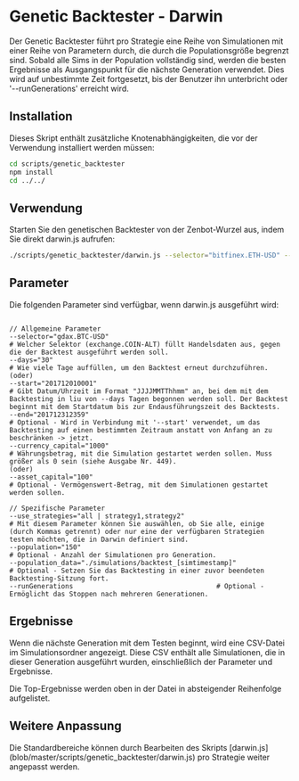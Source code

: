 # Genetic Backtester - Darwin

Der Genetic Backtester führt pro Strategie eine Reihe von Simulationen mit einer Reihe von Parametern durch, die durch die Populationsgröße begrenzt sind. 
Sobald alle Sims in der Population vollständig sind, werden die besten Ergebnisse als Ausgangspunkt für die nächste Generation verwendet. 
Dies wird auf unbestimmte Zeit fortgesetzt, bis der Benutzer ihn unterbricht oder '--runGenerations' erreicht wird.


## Installation

Dieses Skript enthält zusätzliche Knotenabhängigkeiten, die vor der Verwendung installiert werden müssen: 

```bash
cd scripts/genetic_backtester
npm install
cd ../../
```

## Verwendung

Starten Sie den genetischen Backtester von der Zenbot-Wurzel aus, indem Sie direkt darwin.js aufrufen:
```bash
./scripts/genetic_backtester/darwin.js --selector="bitfinex.ETH-USD" --days="10" --currency_capital="1000" --use_strategies="all | macd,trend_ema,etc" --population="101" --population_data="simulations/generation_data_[simtimestamp]_gen_[x].json"
```

## Parameter

Die folgenden Parameter sind verfügbar, wenn darwin.js ausgeführt wird: 
```

// Allgemeine Parameter
--selector="gdax.BTC-USD"                                                               # Welcher Selektor (exchange.COIN-ALT) füllt Handelsdaten aus, gegen die der Backtest ausgeführt werden soll.
--days="30"                                                                             # Wie viele Tage auffüllen, um den Backtest erneut durchzuführen.
(oder)
--start="201712010001"                                                                  # Gibt Datum/Uhrzeit im Format "JJJJMMTThhmm" an, bei dem mit dem Backtesting in liu von --days Tagen begonnen werden soll. Der Backtest beginnt mit dem Startdatum bis zur Endausführungszeit des Backtests.
--end="201712312359"                                                                    # Optional - Wird in Verbindung mit '--start' verwendet, um das Backtesting auf einen bestimmten Zeitraum anstatt von Anfang an zu beschränken -> jetzt.
--currency_capital="1000"                                                               # Währungsbetrag, mit die Simulation gestartet werden sollen. Muss größer als 0 sein (siehe Ausgabe Nr. 449). 
(oder)
--asset_capital="100"                                                                   # Optional - Vermögenswert-Betrag, mit dem Simulationen gestartet werden sollen.

// Spezifische Parameter
--use_strategies="all | strategy1,strategy2"                                            # Mit diesem Parameter können Sie auswählen, ob Sie alle, einige (durch Kommas getrennt) oder nur eine der verfügbaren Strategien testen möchten, die in Darwin definiert sind.
--population="150"                                                                      # Optional - Anzahl der Simulationen pro Generation.
--population_data="./simulations/backtest_[simtimestamp]"                               # Optional - Setzen Sie das Backtesting in einer zuvor beendeten Backtesting-Sitzung fort. 
--runGenerations									# Optional - Ermöglicht das Stoppen nach mehreren Generationen. 
```

## Ergebnisse

Wenn die nächste Generation mit dem Testen beginnt, wird eine CSV-Datei im Simulationsordner angezeigt. Diese CSV enthält alle Simulationen, die in dieser Generation ausgeführt wurden, einschließlich der Parameter und Ergebnisse. 

Die Top-Ergebnisse werden oben in der Datei in absteigender Reihenfolge aufgelistet. 

## Weitere Anpassung

Die Standardbereiche können durch Bearbeiten des Skripts [darwin.js] (blob/master/scripts/genetic_backtester/darwin.js) pro Strategie weiter angepasst werden.
